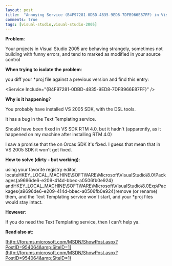 ```yaml
---
layout: post
title:  "Annoying Service (B4F97281-0DBD-4835-9ED8-7DFB966E87FF) in Visual Studio 2005 project files"
comments: true
tags: [visual-studio,visual-studio-2005]
---
```



**Problem**:

Your projects in Visual Studio 2005 are behaving strangely, sometimes not building with funny errors, and tend to marked as modified in your source control



**When trying to isolate the problem**:

you diff your *proj file against a previous version and find this entry:

&lt;Service Include="{B4F97281-0DBD-4835-9ED8-7DFB966E87FF}" /&gt;



**Why is it happening**?

You probably have installed VS 2005 SDK, with the DSL tools.

It has a bug in the Text Templating service.

Should have been fixed in VS SDK RTM 4.0, but it hadn't (apparently, as it happened on my machine after installing RTM 4.0)

I saw a promise that the on Orcas SDK it's fixed. I guess that mean that in VS 2005 SDK it won't get fixed.



**How to solve (dirty - but working)**:

using your favorite registry editor, locateHKEY_LOCAL_MACHINE\SOFTWARE\Microsoft\VisualStudio\8.0\Packages\{a9696de6-e209-414d-bbec-a0506fb0e924} andHKEY_LOCAL_MACHINE\SOFTWARE\Microsoft\VisualStudio\8.0Exp\Packages\{a9696de6-e209-414d-bbec-a0506fb0e924}remove (or rename) them, and the Text Templating service won't start, and your *proj files would stay intact.



**However**:

If you do need the Text Templating service, then I can't help ya.



**Read also at**:

[http://forums.microsoft.com/MSDN/ShowPost.aspx?PostID=954064&amp;SiteID=1](http://forums.microsoft.com/MSDN/ShowPost.aspx?PostID=954064&amp;SiteID=1)

